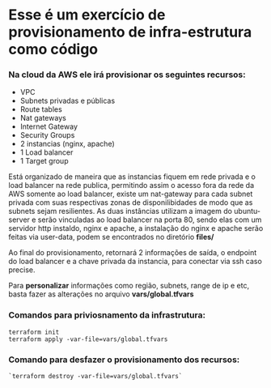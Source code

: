 # Esse é um exercício de provisionamento de infra-estrutura como código 

### Na cloud da AWS ele irá provisionar os seguintes recursos:
- VPC 
- Subnets privadas e públicas 
- Route tables 
- Nat gateways 
- Internet Gateway 
- Security Groups 
- 2 instancias (nginx, apache) 
- 1 Load balancer 
- 1 Target group 

Está organizado de maneira que as instancias fiquem em rede privada e o load balancer na rede publica, permitindo assim o acesso fora da rede da AWS somente ao load balancer, existe um nat-gateway para cada subnet privada com suas respectivas zonas de disponilibidades de modo que as subnets sejam resilientes. As duas instâncias utilizam a imagem do ubuntu-server e serão vinculadas ao load balancer na porta 80, sendo elas com um servidor http instaldo, nginx e apache, a instalação do nginx e apache serão feitas via user-data, podem se encontrados no diretório **files/**

Ao final do provisionamento, retornará 2 informações de saída, o endpoint do load balancer e a chave privada da instancia, para conectar via ssh caso precise. 

Para **personalizar** informações como região, subnets, range de ip e etc, basta fazer as alterações no arquivo **vars/global.tfvars**

### Comandos para priviosnamento da infrastrutura:
```
terraform init 
terraform apply -var-file=vars/global.tfvars
```

### Comando para desfazer o provisionamento dos recursos:
    `terraform destroy -var-file=vars/global.tfvars`